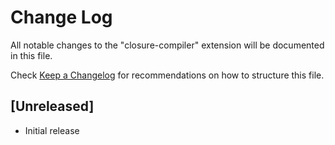 # Change Log
All notable changes to the "closure-compiler" extension will be documented in this file.

Check [Keep a Changelog](http://keepachangelog.com/) for recommendations on how to structure this file.

## [Unreleased]
- Initial release